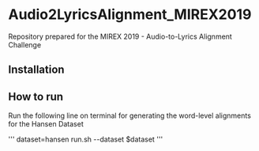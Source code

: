 # Audio2LyricsAlignment_MIREX2019
Repository prepared for the MIREX 2019 - Audio-to-Lyrics Alignment Challenge

## Installation


## How to run

Run the following line on terminal for generating the word-level alignments for the Hansen Dataset

'''
dataset=hansen
run.sh --dataset $dataset
'''
